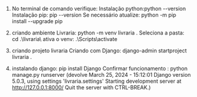  
1. No terminal de comando verifique:
 Instalação python:python --version
 Instalação pip: pip --version 
    Se necessário atualize: python -m pip install --upgrade pip 


2. criando ambiente
    Livraria:  python -m venv livraria .
    Seleciona a pasta: cd .\livraria\ 
    ativa o venv: .\Scripts\activate

3. criando projeto livraria 
    Criando com Django: django-admin startproject livraria .

4. instalando django:  pip install Django 
    Confirmar funcionamento : python manage.py runserver
    (devolve March 25, 2024 - 15:12:01
    Django version 5.0.3, using settings 'livraria.settings'
    Starting development server at http://127.0.0.1:8000/
    Quit the server with CTRL-BREAK.)
